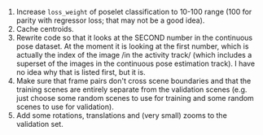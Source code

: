 1. Increase `loss_weight` of poselet classification to 10-100 range (100 for
   parity with regressor loss; that may not be a good idea).
2. Cache centroids.
3. Rewrite code so that it looks at the SECOND number in the continuous pose
   dataset. At the moment it is looking at the first number, which is actually
   the index of the image /in the activity track/ (which includes a superset of
   the images in the continuous pose estimation track). I have no idea why that
   is listed first, but it is.
4. Make sure that frame pairs don't cross scene boundaries and that the training
   scenes are entirely separate from the validation scenes (e.g. just choose
   some random scenes to use for training and some random scenes to use for
   validation).
5. Add some rotations, translations and (very small) zooms to the validation
   set.
